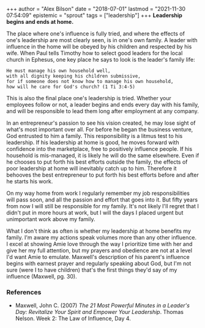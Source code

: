 +++
author = "Alex Bilson"
date = "2018-07-01"
lastmod = "2021-11-30 07:54:09"
epistemic = "sprout"
tags = ["leadership"]
+++
**Leadership begins and ends at home.**

The place where one's influence is fully tried, and where the effects of one's leadership are most clearly seen, is in one's own family.  A leader with influence in the home will be obeyed by his children and respected by his wife.  When Paul tells Timothy how to select good leaders for the local church in Ephesus, one key place he says to look is the leader's family life:

```
He must manage his own household well,
with all dignity keeping his children submissive,
for if someone does not know how to manage his own household,
how will he care for God's church? (1 Ti 3:4-5)
```

This is also the final place one's leadership is tried.  Whether your employees follow or not, a leader begins and ends every day with his family, and will be responsible to lead them long after employment at any company.

In an entrepreneur's passion to see his vision created, he may lose sight of what's most important over all.  For before he began the business venture, God entrusted to him a family.  This responsibility is a litmus test to his leadership.  If his leadership at home is good, he moves forward with confidence into the marketplace, free to positively influence people.  If his household is mis-managed, it is likely he will do the same elsewhere.  Even if he chooses to put forth his best efforts outside the family, the effects of poor leadership at home will inevitably catch up to him.  Therefore it behooves the best entrepreneur to put forth his best efforts before and after he starts his work.

On my way home from work I regularly remember my job responsibilities will pass soon, and all the passion and effort that goes into it.  But fifty years from now I will still be responsible for my family.  It's not likely I'll regret that I didn't put in more hours at work, but I will the days I placed urgent but unimportant work above my family.

What I don't think as often is whether my leadership at home benefits my family.  I'm aware my actions speak volumes more than any other influence.  I excel at showing Amie love through the way I prioritize time with her and give her my full attention, but my prayers and obedience are not at a level I'd want Amie to emulate.  Maxwell's description of his parent's influence begins with earnest prayer and regularly speaking about God, but I'm not sure (were I to have children) that's the first things they'd say of my influence (Maxwell, pg. 30).

### References

- Maxwell, John C. (2007) _The 21 Most Powerful Minutes in a Leader's Day: Revitalize Your Spirit and Empower Your Leadership_. Thomas Nelson. Week 2: The Law of Influence, Day 4.
